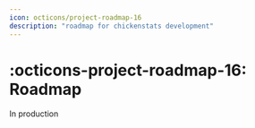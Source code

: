 ```yaml
---
icon: octicons/project-roadmap-16
description: "roadmap for chickenstats development"
---
```


# :octicons-project-roadmap-16: **Roadmap**

In production